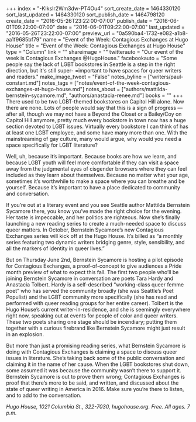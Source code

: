 +++
index = "-KIksIr2Wm3dw-PT4Ou4"
sort_create_date = 1464330120
sort_last_updated = 1464330120
sort_publish_date = 1464798120
create_date = "2016-05-26T23:22:00-07:00"
publish_date = "2016-06-01T09:22:00-07:00"
date = "2016-06-01T09:22:00-07:00"
last_updated = "2016-05-26T23:22:00-07:00"
preview_url = "0a590ba4-1732-e082-a1b8-aa1f9685bf79"
name = "Event of the Week: Contagious Exchanges at Hugo House"
title = "Event of the Week: Contagious Exchanges at Hugo House"
type = "Column"
link = ""
shareimage = ""
twitterauto = "Our event of the week is Contagious Exchanges @HugoHouse."
facebookauto = "Some people say the lack of LGBT bookstores in Seattle is a step in the right direction, but it's still super- =important to have spaces for queer writers and readers."
make_image_tweet = "False"
notes_byline = ["writers/paul-constant.md"]
notes_tags = ["notes/event-of-the-week-contagious-exchanges-at-hugo-house.md"]
notes_about = ["authors/mattilda-bernstein-sycamore.md", "authors/anastacia-renee.md"]
books = ""
+++
There used to be two LGBT-themed bookstores on Capitol Hill alone. Now there are none. Lots of people would say that this is a sign of progress — after all, though we may not have a Beyond the Closet or a Bailey/Coy on Capitol Hill anymore, pretty much every bookstore in town now has a huge section devoted to LGBT issues. Virtually every bookstore I can think of has at least one LGBT employee, and some have many more than one. With the mainstreaming of gay culture, many would argue, why would you need a space specifically for LGBT literature?

Well, uh, because it’s important. Because books are how we learn, and because LGBT youth will feel more comfortable if they can visit a space away from the judgmental eyes of cisgender browsers where they can feel included as they learn about themselves. Because no matter what your age, sometimes it’s worthwhile to make a space where you can breathe and be yourself. Because it’s important to have a place dedicated to community and conversation.

If you’re out at a literary event and you see Seattle author Mattilda Bernstein Sycamore there, you know you’ve made the right choice for the evening. Her taste is impeccable, and her politics are righteous. Now she’s finally launching a new reading series to create a much-needed space to discuss queer matters. In October, Bernstein Sycamore’s new Contagious Exchanges series will kick off at the Hugo House. It’s billed as “a monthly series featuring two dynamic writers bridging genre, style, sensibility, and all the markers of identity in queer lives.”

But on Thursday June 2nd, Bernstein Sycamore is hosting a pilot episode for Contagious Exchanges, a proof-of-concept to give audiences a Pride month preview of what to expect this fall. The first two people who’ll be joining Bernstein Sycamore in conversation are poets Tara Hardy and Anastacia Tolbert. Hardy is a self-described “working-class queer femme poet” who has served the community broadly (she was Seattle’s Poet Populist) and the LGBT community more specifically (she has read and performed with queer reading groups for her entire career). Tolbert is the Hugo House’s current writer-in-residence, and she is seemingly everywhere right now, speaking out at events for people of color and queer writers. These two poets sharing one stage should be incendiary; putting them together with a curious firebrand like Bernstein Sycamore might just result in an explosion.

But more than just a promising reading series, what Bernstein Sycamore is doing with Contagious Exchanges is claiming a space to discuss queer issues in literature. She’s taking back some of the public conversation and claiming it in the name of her cause. When the LGBT bookstores shut down, some assumed it was because the community wasn’t there to support it. Bernstein Sycamore is out to prove them wrong; Contagious Exchanges is proof that there’s more to be said, and written, and discussed about the state of queer writing in America in 2016. Make sure you’re there to listen, and to add to the conversation.

*Hugo House, 1021 Columbia St., 322-7030, hugohouse.org. Free. All ages. 7 p.m.*